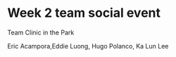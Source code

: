 # Week 2 team social event

Team Clinic in the Park 

Eric Acampora,Eddie Luong, Hugo Polanco, Ka Lun Lee 
